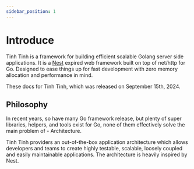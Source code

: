 ```yaml
---
sidebar_position: 1
---
```


# Introduce

Tinh Tinh is a framework for building efficient scalable Golang server side applications. It is a [Nest](https://docs.nestjs.com) expired web framework built on top of net/http for Go. Designed to ease things up for fast development with zero memory allocation and performance in mind.

These docs for Tinh Tinh, which was released on September 15th, 2024.

## Philosophy

In recent years, so have many Go framework release, but plenty of super libraries, helpers, and tools exist for Go, none of them effectively solve the main problem of - Architecture.

Tinh Tinh providers an out-of-the-box application architecture which allows developers and teams to create highly testable, scalable, loosely coupled and easily maintainable applications. The architecture is heavily inspired by Nest.